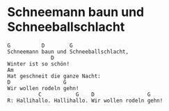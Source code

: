 # Schneemann baun und Schneeballschlacht

```
G          D        G
Schneemann baun und Schneeballschlacht,
              D
Winter ist so schön!
Am
Hat geschneit die ganze Nacht:
D                 G
Wir wollen rodeln gehn!
          C           G    D                 G    
R: Hallihallo. Hallihallo. Wir wollen rodeln gehn!
```
